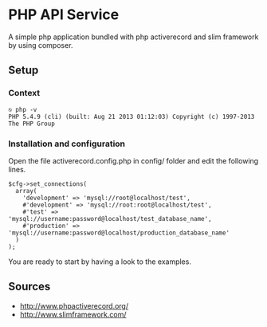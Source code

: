 # PHP API Service

A simple php application bundled with php activerecord and slim framework by using composer. 

## Setup

### Context

```shell
⎋ php -v
PHP 5.4.9 (cli) (built: Aug 21 2013 01:12:03) Copyright (c) 1997-2013 The PHP Group
```

### Installation and configuration

Open the file activerecord.config.php in config/ folder and edit the following lines.
```shell
$cfg->set_connections(
  array(
    'development' => 'mysql://root@localhost/test',
    #'development' => 'mysql://root:root@localhost/test',
    #'test' => 'mysql://username:password@localhost/test_database_name',
    #'production' => 'mysql://username:password@localhost/production_database_name'
  )
);
```
You are ready to start by having a look to the examples.

## Sources

* http://www.phpactiverecord.org/
* http://www.slimframework.com/
